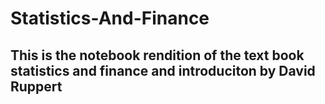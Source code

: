 # Statistics-And-Finance

## This is the notebook rendition of the text book statistics and finance and introduciton by David Ruppert
